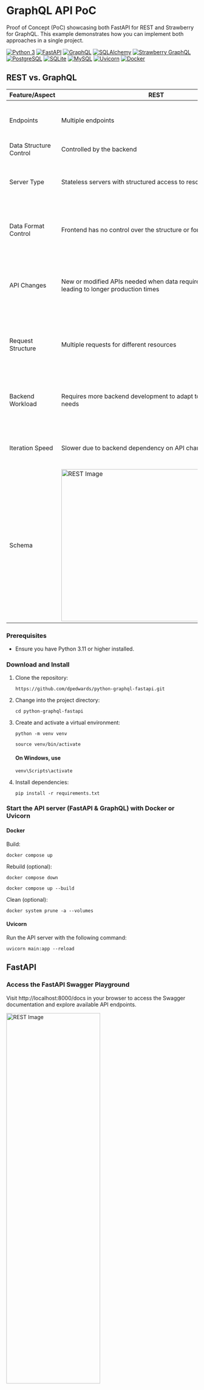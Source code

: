 # GraphQL API PoC
Proof of Concept (PoC) showcasing both FastAPI for REST and Strawberry for GraphQL. This example demonstrates how you can implement both approaches in a single project.

[![Python 3](https://img.shields.io/badge/Python-yellow.svg)](https://www.python.org/downloads/)
[![FastAPI](https://img.shields.io/badge/FastAPI-darkgreen.svg)](https://fastapi.tiangolo.com/)
[![GraphQL](https://img.shields.io/badge/GraphQL-magenta.svg)](https://graphql.org/)
[![SQLAlchemy](https://img.shields.io/badge/SQLAlchemy-white.svg)](https://pypi.org/project/SQLAlchemy/)
[![Strawberry GraphQL](https://img.shields.io/badge/StrawberryGraphQL-red.svg)](https://pypi.org/project/strawberry-graphql/)
[![PostgreSQL](https://img.shields.io/badge/PostgreSQL-lightblue.svg)](https://www.postgresql.org/)
[![SQLite](https://img.shields.io/badge/SQLite-lightblue.svg)](https://www.sqlite.org/)
[![MySQL](https://img.shields.io/badge/MySQL-lightblue.svg)](https://www.mysql.com/de/)
[![Uvicorn](https://img.shields.io/badge/Uvicorn-pink.svg)](https://pypi.org/project/uvicorn/)
[![Docker](https://img.shields.io/badge/Docker-blue.svg)](https://www.docker.com/)

## REST vs. GraphQL
| Feature/Aspect                                  | REST                                                                                           | GraphQL                                                                                       |
|-------------------------------------------------|-----------------------------------------------------------------------------------------------|------------------------------------------------------------------------------------------------|
| Endpoints                                        | Multiple endpoints                                                                             | Single endpoint that takes dynamic parameters                                                   |
| Data Structure Control                           | Controlled by the backend                                                                      | Controlled by the frontend                                                                      |
| Server Type                                      | Stateless servers with structured access to resources                                          | Stateless servers with flexible controlled access to resources                                  |
| Data Format Control                              | Frontend has no control over the structure or format                                            | Frontend specifies the data structure and format it needs                                        |
| API Changes                                      | New or modified APIs needed when data requirements change, leading to longer production times   | No need for API changes for different data requirements, leading to faster iterations            |
| Request Structure                                | Multiple requests for different resources                                                       | Single request in the body with a query specifying all data requirements                         |
| Backend Workload                                 | Requires more backend development to adapt to changing data needs                               | Reduces backend workload by leaving data structure control to the frontend                       |
| Iteration Speed                                  | Slower due to backend dependency on API changes                                                 | Faster iteration and quicker feedback for the business                                           |
| Schema                                           |  <img src="images/REST_API.png" alt="REST Image" width="500" height="400">                      |  <img src="images/GraphQL_API.png" alt="REST Image" >          | 


### Prerequisites

- Ensure you have Python 3.11 or higher installed.

### Download and Install

1. Clone the repository:

   ```https://github.com/dpedwards/python-graphql-fastapi.git```

2. Change into the project directory:

   ```cd python-graphql-fastapi```

3. Create and activate a virtual environment:

   ```python -m venv venv```
   
   ```source venv/bin/activate```
   #### On Windows, use
   ```venv\Scripts\activate```

5. Install dependencies:

   ```pip install -r requirements.txt```

### Start the API server (FastAPI & GraphQL) with Docker or Uvicorn

#### Docker

Build:

  ```docker compose up```

Rebuild (optional):

  ```docker compose down```

  ```docker compose up --build```

Clean (optional):

  ```docker system prune -a --volumes```

#### Uvicorn
Run the API server with the following command:

   ```uvicorn main:app --reload```

## FastAPI 

### Access the FastAPI Swagger Playground

Visit http://localhost:8000/docs in your browser to access the Swagger documentation and explore available API endpoints.

<img src="images/FastAPI.png" alt="REST Image" width="70%" height="50%">

## GraphQL API

### Access the GraphQL GraphiQL Playground

Visit http://localhost:8000/graphql in your browser to access the GraphQL Playground.

<img src="images/Strawberry_GraphiQL.png" alt="REST Image" width="100%" height="100%">

### Examples of GraphQL Queries

#### Get Resource Data

```graphql
query MyQuery {
  getHeaders {
    active
    buyerId
    headerId
    name
    salesRepId
    lines {
      creationDate
      headerId
      itemId
      lineId
      marketId
      name
      items {
        description
        itemId
        name
      }
      markets {
        location
        marketId
        name
      }
    }
    salesRep {
      resourceId
      salesRepId
      resource {
        name
        resourceId
      }
    }
    buyers {
      buyerId
      name
    }
  }
}
```
### Resposnse:

```
{
  "data": {
    "getHeaders": [
      {
        "active": "Y",
        "buyerId": 1003,
        "headerId": 1,
        "name": "Header Name 1",
        "salesRepId": 102,
        "lines": {
          "creationDate": "2023-01-01",
          "headerId": 1,
          "itemId": 701,
          "lineId": 55001,
          "marketId": 2201,
          "name": "Line Name 1",
          "items": {
            "description": "gold",
            "itemId": 701,
            "name": "gold"
          },
          "markets": {
            "location": "Europe",
            "marketId": 2201,
            "name": "NotSo Wet Market"
          }
        },
        "salesRep": {
          "resourceId": 12,
          "salesRepId": 102,
          "resource": {
            "name": "Jaba Maba",
            "resourceId": 12
          }
        },
        "buyers": {
          "buyerId": 1003,
          "name": "Simon Sims"
        }
      },
      {
        "active": "Y",
        "buyerId": 1002,
        "headerId": 2,
        "name": "Header Name 2",
        "salesRepId": 105,
        "lines": {
          "creationDate": "2022-01-05",
          "headerId": 2,
          "itemId": 701,
          "lineId": 55003,
          "marketId": 2203,
          "name": "Line Name 3",
          "items": {
            "description": "gold",
            "itemId": 701,
            "name": "gold"
          },
          "markets": {
            "location": "Africa",
            "marketId": 2203,
            "name": "Rainy Days Market"
          }
        },
        "salesRep": {
          "resourceId": 15,
          "salesRepId": 105,
          "resource": {
            "name": "Viper Song",
            "resourceId": 15
          }
        },
        "buyers": {
          "buyerId": 1002,
          "name": "Bobby DropTable"
        }
      },
    ]
  }
}
```

## Mutation:

```
mutation MyMutation {
  updateHeader(header: {name: "Mutation Update", headerId: 6, salesRepId: 1, buyerId: 2, active: "yes"}) {
    name
    salesRepId
    buyerId
    active
  }
}
```

Result:

```
{
  "data": {
    "updateHeader": {
      "name": "Mutation Update",
      "salesRepId": 1,
      "buyerId": 2,
      "active": "yes"
    }
  }
}
```


### Insert:

```
mutation MyMutation {
  createHeader(
    header: {headerId: 7, name: "TEST", buyerId: 1002, active: "Y", salesRepId: 105}
  ) {
    name
    salesRepId
    buyerId
    active
  }
}
```

Result:

```
{
  "data": {
    "createHeader": {
      "name": "TEST",
      "salesRepId": 105,
      "buyerId": 1002,
      "active": "Y"
    }
  }
}
```
